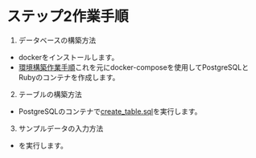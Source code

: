 # ステップ2作業手順
1. データベースの構築方法
- dockerをインストールします。
- [環境構築作業手順](https://www.notion.so/Ruby-PostgreSQL-3146f41cd91148b4b0a4ab29d509f7d9?pvs=4)これを元にdocker-composeを使用してPostgreSQLとRubyのコンテナを作成します。
2. テーブルの構築方法
- PostgreSQLのコンテナで[create_table.sql](../../../docker/internetTV/src/postgres/sql/create_table.sql)を実行します。
3. サンプルデータの入力方法
- を実行します。